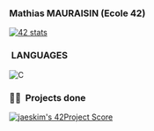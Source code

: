 ### Mathias MAURAISIN (Ecole 42)

[![42 stats](https://badge42.herokuapp.com/api/stats/mamaurai?darkmode=true)](https://github.com/JaeSeoKim/badge42)

### &nbsp;LANGUAGES
![C](https://img.shields.io/badge/C-00599C?style=for-the-badge&logo=c&logoColor=white)

### 🤝🏻 &nbsp;Projects done

[![jaeskim's 42Project Score](https://badge42.herokuapp.com/api/project/intra_id/project_name)](https://github.com/JaeSeoKim/badge42)

